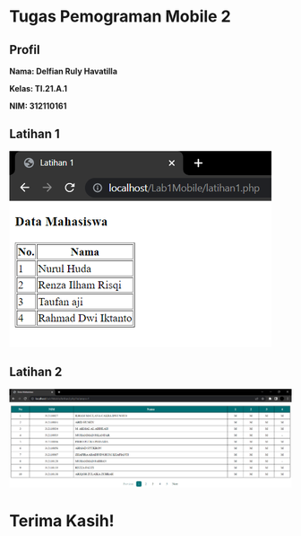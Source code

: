 # Tugas Pemograman Mobile 2
## Profil
**<p>Nama: Delfian Ruly Havatilla</p>**
**<p>Kelas: TI.21.A.1</p>**
**<p>NIM: 312110161</p>**

## Latihan 1

![Latihan 1](img/latihan1.png)

## Latihan 2

![Latihan 2](img/latihan2.png)

# Terima Kasih!
